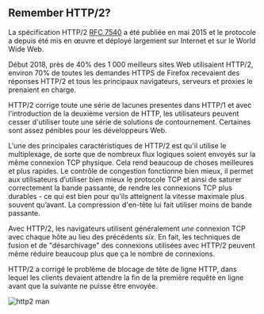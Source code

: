 ## Remember HTTP/2?

La spécification HTTP/2 [RFC 7540](https://httpwg.org/specs/rfc7540.html) a été
publiée en mai 2015 et le protocole a depuis été mis en œuvre et déployé largement
sur Internet et sur le World Wide Web.

Début 2018, près de 40% des 1 000 meilleurs sites Web utilisaient HTTP/2, environ
70% de toutes les demandes HTTPS de Firefox recevaient des réponses HTTP/2 et tous
les principaux navigateurs, serveurs et proxies le prenaient en charge.

HTTP/2 corrige toute une série de lacunes presentes dans HTTP/1 et avec
l'introduction de la deuxième version de HTTP, les utilisateurs peuvent cesser
d'utiliser toute une série de solutions de contournement. Certaines sont assez
pénibles pour les développeurs Web.

L'une des principales caractéristiques de HTTP/2 est qu'il utilise le multiplexage,
de sorte que de nombreux flux logiques soient envoyés sur la même connexion TCP
physique. Cela rend beaucoup de choses meilleures et plus rapides. Le contrôle de
congestion fonctionne bien mieux, il permet aux utilisateurs d’utiliser bien mieux
le protocole TCP et ainsi de saturer correctement la bande passante, de rendre les
connexions TCP plus durables - ce qui est bien pour qu’ils atteignent la vitesse
maximale plus souvent qu’avant. La compression d'en-tête lui fait utiliser moins de
bande passante.

Avec HTTP/2, les navigateurs utilisent généralement *une* connexion TCP avec chaque
hôte au lieu des précédents *six*. En fait, les techniques de fusion et de
"désarchivage" des connexions utilisées avec HTTP/2 peuvent même réduire beaucoup
plus que ça le nombre de connexions.

HTTP/2 a corrigé le problème de blocage de tête de ligne HTTP, dans lequel les
clients devaient attendre la fin de la première requête en ligne avant que la
suivante ne puisse être envoyée.

![http2 man](../images/h2-man.jpg)
